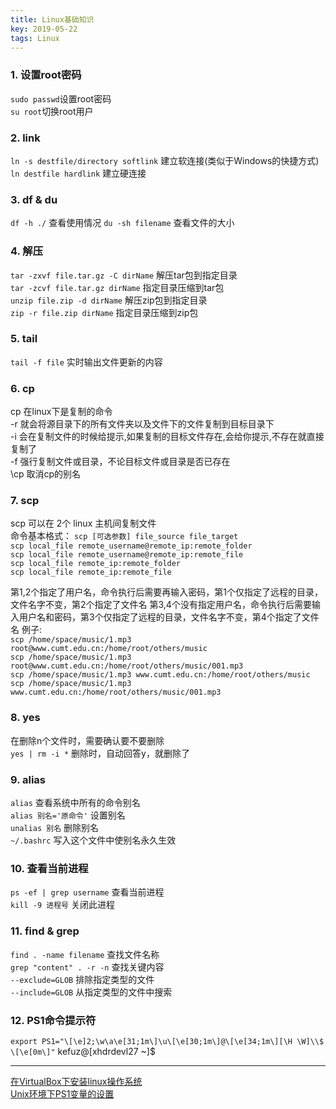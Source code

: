 ```yaml
---
title: Linux基础知识
key: 2019-05-22
tags: Linux
---
```


### 1. 设置root密码
`sudo passwd`设置root密码  
`su root`切换root用户
### 2. link
`ln -s destfile/directory softlink` 建立软连接(类似于Windows的快捷方式)   
`ln destfile hardlink`              建立硬连接
### 3. df & du
`df -h ./`        查看使用情况
`du -sh filename` 查看文件的大小
### 4. 解压
`tar -zxvf file.tar.gz -C dirName` 解压tar包到指定目录  
`tar -zcvf file.tar.gz dirName`    指定目录压缩到tar包  
`unzip file.zip -d dirName` 解压zip包到指定目录  
`zip -r file.zip dirName`   指定目录压缩到zip包
### 5. tail
`tail -f file` 实时输出文件更新的内容
### 6. cp
cp 在linux下是复制的命令  
-r 就会将源目录下的所有文件夹以及文件下的文件复制到目标目录下  
-i 会在复制文件的时候给提示,如果复制的目标文件存在,会给你提示,不存在就直接复制了  
-f 强行复制文件或目录，不论目标文件或目录是否已存在  
\cp 取消cp的别名
### 7. scp
scp 可以在 2个 linux 主机间复制文件  
命令基本格式： `scp [可选参数] file_source file_target`  
`scp local_file remote_username@remote_ip:remote_folder`    
`scp local_file remote_username@remote_ip:remote_file`  
`scp local_file remote_ip:remote_folder`  
`scp local_file remote_ip:remote_file`  

第1,2个指定了用户名，命令执行后需要再输入密码，第1个仅指定了远程的目录，文件名字不变，第2个指定了文件名
第3,4个没有指定用户名，命令执行后需要输入用户名和密码，第3个仅指定了远程的目录，文件名字不变，第4个指定了文件名
例子:  
`scp /home/space/music/1.mp3 root@www.cumt.edu.cn:/home/root/others/music`  
`scp /home/space/music/1.mp3 root@www.cumt.edu.cn:/home/root/others/music/001.mp3`   
`scp /home/space/music/1.mp3 www.cumt.edu.cn:/home/root/others/music`  
`scp /home/space/music/1.mp3 www.cumt.edu.cn:/home/root/others/music/001.mp3`   
### 8. yes
在删除n个文件时，需要确认要不要删除  
`yes | rm -i *`  删除时，自动回答y，就删除了
### 9. alias
`alias` 查看系统中所有的命令别名  
`alias 别名='原命令'` 设置别名  
`unalias 别名` 删除别名  
`~/.bashrc` 写入这个文件中使别名永久生效
### 10. 查看当前进程
`ps -ef | grep username` 查看当前进程  
`kill -9 进程号` 关闭此进程
### 11. find & grep
`find . -name filename` 查找文件名称  
`grep "content" . -r -n` 查找关键内容  
`--exclude=GLOB` 排除指定类型的文件  
`--include=GLOB` 从指定类型的文件中搜索
### 12. PS1命令提示符
`export PS1="\[\e]2;\w\a\e[31;1m\]\u\[\e[30;1m\]@\[\e[34;1m\][\H \W]\\$ \[\e[0m\]"`
kefuz@[xhdrdevl27 ~]$

----

[在VirtualBox下安装linux操作系统](https://blog.csdn.net/yuchao2015/article/details/52132270)  
[Unix环境下PS1变量的设置](https://www.cnblogs.com/undead/p/3741764.html)  
